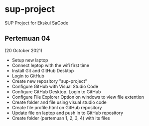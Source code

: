 # sup-project
SUP Project for Ekskul SaCode

## Pertemuan 04
(20 October 2021)
- Setup new laptop
- Connect leptop with the wifi first time
- Install Git and GitHub Desktop
- Login to GitHub
- Create new repository "sup-project"
- Configure GitHub with Visual Studio Code
- Configure GitHub Desktop. Login to GitHub
- Configure File Explorer Option on windows to view file extention
- Create folder and file using visual studio code
- Create file profile.html on GitHub repository
- Update file on laptop and push in to GitHub repository
- Create folder (pertemuan 1, 2, 3, 4) with its files
